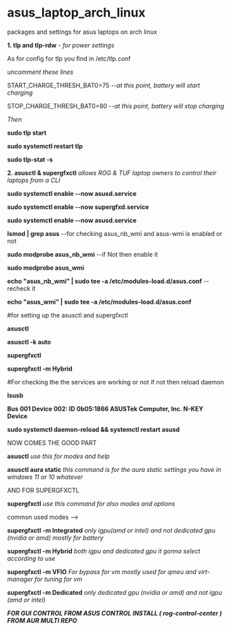 # asus_laptop_arch_linux
packages and settings for asus laptops on arch linux


**1. tlp and tlp-rdw** - *for power settings*

As for config for tlp you find in /etc/tlp.conf

*uncomment these lines*


START_CHARGE_THRESH_BAT0=75     --*at this point, battery will start charging*

STOP_CHARGE_THRESH_BAT0=80      --*at this point, battery will stop charging*


*Then*

**sudo tlp start**

**sudo systemctl restart tlp**

**sudo tlp-stat -s**



**2. asusctl  & supergfxctl**   *allows ROG & TUF laptop owners to control their laptops from a CLI*

 
 
 **sudo systemctl enable --now asusd.service**

 **sudo systemctl enable --now supergfxd.service**
 
 **sudo systemctl enable --now asusd.service**

 
 
 **lsmod | grep asus**                        --for checking asus_nb_wmi and asus-wmi is enabled or not
 
 **sudo modprobe asus_nb_wmi**         --if Not then enable it                                         
 
 **sudo modprobe asus_wmi**
 
 
 
 **echo "asus_nb_wmi" | sudo tee -a /etc/modules-load.d/asus.conf**   --recheck it          
 
 **echo "asus_wmi" | sudo tee -a /etc/modules-load.d/asus.conf**



#for setting up the asusctl and supergfxctl 
 
 **asusctl**
 
 **asusctl -k auto**


 
 **supergfxctl**
 
 **supergfxctl -m Hybrid**

 
 
 #For checking the the services are working or not if not then reload daemon 
 
 **lsusb**
 
 **Bus 001 Device 002: ID 0b05:1866 ASUSTek Computer, Inc. N-KEY Device**
 
 **sudo  systemctl daemon-reload && systemctl restart asusd**





NOW COMES THE GOOD PART 

 **asusctl**                   *use this for modes and help*
 
 **asusctl aura static**       *this command is for the aura static settings you have in windows 11 or 10 whatever*




AND FOR SUPERGFXCTL 

**supergfxctl**               *use this command for also modes and options*


common used modes  -->


**supergfxctl -m Integrated**       *only igpu(amd or intel) and not dedicated gpu (nvidia or amd) mostly for battery*

**supergfxctl -m Hybrid**           *both igpu and dedicated gpu it gonna select according to use*


**supergfxctl -m VFIO**             *For bypass for vm mostly used for qmeu and virt-manager for tuning for vm*


**supergfxctl -m Dedicated**        *only dedicated gpu (nvidia or amd) and not igpu (amd or intel)*





*********FOR GUI CONTROL FROM ASUS CONTROL INSTALL ( rog-control-center ) FROM AUR MULTI REPO*********






 
